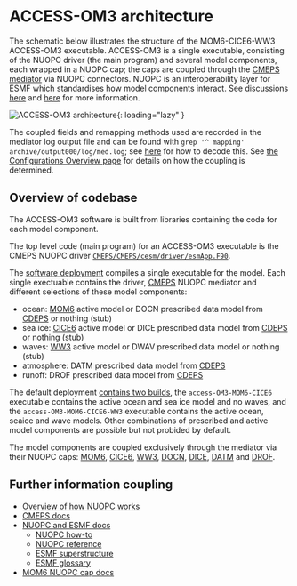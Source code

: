 # ACCESS-OM3 architecture
The schematic below illustrates the structure of the MOM6-CICE6-WW3 ACCESS-OM3 executable. ACCESS-OM3 is a single executable, consisting of the NUOPC driver (the main program) and several model components, each wrapped in a NUOPC cap; the caps are coupled through the [CMEPS mediator](https://escomp.github.io/CMEPS/versions/master/html/index.html) via NUOPC connectors. NUOPC is an interoperability layer for ESMF which standardises how model components interact. See discussions [here](https://github.com/COSIMA/access-om3/discussions/7#discussioncomment-3446345) and [here](https://github.com/COSIMA/access-om3/discussions/9) for more information.

![ACCESS-OM3 architecture](../assets/nuopc_overview.png){: loading="lazy" }

The coupled fields and remapping methods used are recorded in the mediator log output file and can be found with `grep '^ mapping' archive/output000/log/med.log`; see [here](https://escomp.github.io/CMEPS/versions/master/html/esmflds.html) for how to decode this. See [the Configurations Overview page](../../configurations/Overview/#coupling) for details on how the coupling is determined.

## Overview of codebase

The ACCESS-OM3 software is built from libraries containing the code for each model component.

The top level code (main program) for an ACCESS-OM3 executable is the CMEPS NUOPC driver [`CMEPS/CMEPS/cesm/driver/esmApp.F90`](https://github.com/ESCOMP/CMEPS/blob/606eb397d4e66f8fa3417e7e8fd2b2b4b3c222b4/cesm/driver/esmApp.F90).

The [software deployment](https://github.com/accESS-NRI/access-om3) compiles a single executable for the model. Each single exectuable contains the driver, [CMEPS](https://github.com/access-nri/access-om3/tree/master/CMEPS) NUOPC mediator and different selections of these model components:

- ocean: [MOM6](https://github.com/access-nri/MOM6) active model or DOCN prescribed data model from [CDEPS](https://github.com/access-nri/access3-share/tree/master/CDEPS) or nothing (stub)
- sea ice: [CICE6](https://github.com/access-nri/CICE) active model or DICE prescribed data model from [CDEPS](https://github.com/access-nri/access3-share/tree/master/CDEPS) or nothing (stub)
- waves: [WW3](https://github.com/access-nri/WW3) active model or DWAV prescribed data model or nothing (stub)
- atmosphere: DATM prescribed data model from [CDEPS](https://github.com/access-nri/access3-share/tree/master/CDEPS)
- runoff: DROF prescribed data model from [CDEPS](https://github.com/access-nri/access3-share/tree/master/CDEPS)

The default deployment [contains two builds](https://github.com/search?q=repo%3AACCESS-NRI%2FACCESS-OM3%20configurations%3D&type=code), the `access-OM3-MOM6-CICE6` executable contains the active ocean and sea ice model and no waves, and the `access-OM3-MOM6-CICE6-WW3` executable contains the active ocean, seaice and wave models. Other combinations of prescribed and active model components are possible but not probided by default.

The model components are coupled exclusively through the mediator via their NUOPC caps: [MOM6](https://github.com/mom-ocean/MOM6/tree/main/config_src/drivers/nuopc_cap), [CICE6](https://github.com/ESCOMP/CICE/tree/main/cicecore/drivers/nuopc/cmeps), [WW3](https://github.com/ESCOMP/WW3/blob/dev/unified/model/src/wav_import_export.F90), [DOCN](https://github.com/ESCOMP/CDEPS/tree/main/docn), [DICE](https://github.com/ESCOMP/CDEPS/tree/main/dice), [DATM](https://github.com/ESCOMP/CDEPS/tree/main/datm) and [DROF](https://github.com/ESCOMP/CDEPS/tree/main/drof).

## Further information coupling
- [Overview of how NUOPC works](https://earthsystemmodeling.org/nuopc/)
- [CMEPS docs](https://escomp.github.io/CMEPS/versions/master/html/index.html)
- [NUOPC and ESMF docs](https://earthsystemmodeling.org/doc/)
  - [NUOPC how-to](https://earthsystemmodeling.org/docs/release/ESMF_8_3_1/NUOPC_howtodoc/)
  - [NUOPC reference](https://earthsystemmodeling.org/docs/release/ESMF_8_3_1/NUOPC_refdoc/NUOPC_refdoc.html)
  - [ESMF superstructure](https://earthsystemmodeling.org/docs/release/ESMF_8_3_1/ESMF_refdoc/node4.html)
  - [ESMF glossary](https://earthsystemmodeling.org/docs/release/ESMF_8_3_1/ESMF_usrdoc/node15.html)
- [MOM6 NUOPC cap docs](https://ncar.github.io/MOM6/APIs/nuopc_cap.html)



